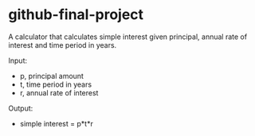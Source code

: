 # github-final-project

A calculator that calculates simple interest given principal, annual rate of interest and time period in years.

Input:  
   - p, principal amount  
   - t, time period in years  
   - r, annual rate of interest
  
Output:  
   - simple interest = p\*t\*r
